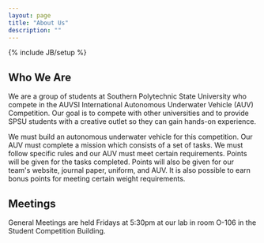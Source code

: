 ```yaml
---
layout: page
title: "About Us"
description: ""
---
```

{% include JB/setup %}

Who We Are
----------
We are a group of students at Southern Polytechnic State University who compete in the AUVSI International Autonomous Underwater Vehicle (AUV) Competition. Our goal is to compete with other universities and to provide SPSU students with a creative outlet so they can gain hands-on experience.

We must build an autonomous underwater vehicle for this competition. Our AUV must complete a mission which consists of a set of tasks. We must follow specific rules and our AUV must meet certain requirements. Points will be given for the tasks completed. Points will also be given for our team's website, journal paper, uniform, and AUV. It is also possible to earn bonus points for meeting certain weight requirements.

Meetings
--------
General Meetings are held Fridays at 5:30pm at our lab in room O-106 in the Student Competition Building.
